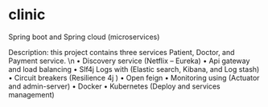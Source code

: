 # clinic
Spring boot and Spring cloud (microservices)

Description: this project contains three services Patient, Doctor, and Payment service. \n
•	Discovery service (Netflix – Eureka)
•	Api gateway and load balancing
•	Slf4j Logs with (Elastic search, Kibana, and Log stash)
•	Circuit breakers (Resilience 4j )
•	Open feign
•	Monitoring using (Actuator and admin-server)
•	Docker
•	Kubernetes (Deploy and services management)
